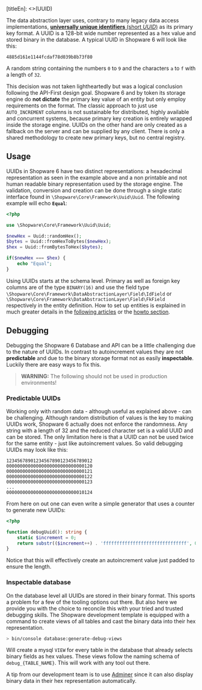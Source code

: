 [titleEn]: <>(UUID)

The data abstraction layer uses, contrary to many legacy data access implementations, [**universally unique identifiers** (short *UUID*)](https://en.wikipedia.org/wiki/Universally_unique_identifier) as its primary key format. A UUID is a 128-bit wide number represented as a hex value and stored binary in the database. A typical UUID in Shopware 6 will look like this:

```
4885d161e1144fcdaf78d039b8b73f80
```

A random string containing the numbers `0` to `9` and the characters `a` to `f` with a length of `32`.

This decision was not taken lightheartedly but was a logical conclusion following the API-First design goal. Shopware 6 and by token its storage engine do **not dictate** the primary key value of an entity but only employ requirements on the format. The classic approach to just use `AUTO_INCREMENT` columns is not sustainable for distributed, highly available and concurrent systems, because primary key creation is entirely wrapped inside the storage engine. UUIDs on the other hand are only created as a fallback on the server and can be supplied by any client. There is only a shared methodology to create new primary keys, but no central registry.

## Usage

UUIDs in Shopware 6 have two distinct representations: a hexadecimal representation as seen in the example above and a non printable and not human readable binary representation used by the storage engine. The validation, conversion and creation can be done through a single static interface found in `\Shopware\Core\Framework\Uuid\Uuid`. The following example will echo **`Equal`**:

```php
<?php

use \Shopware\Core\Framework\Uuid\Uuid;

$newHex = Uuid::randomHex();
$bytes = Uuid::fromHexToBytes($newHex);
$hex = Uuid::fromBytesToHex($bytes);

if($newHex === $hex) {
    echo "Equal";
}
```

Using UUIDs starts at the schema level. Primary as well as foreign key columns are of the type `BINARY(16)` and use the field type `\Shopware\Core\Framework\DataAbstractionLayer\Field\IdField` or  `\Shopware\Core\Framework\DataAbstractionLayer\Field\FkField` respectively in the entity definition. How to set up entities is explained in much greater details in the [following articles](./__categoryInfo.md) or the [howto section](./../../../4-how-to/__categoryInfo.md).

## Debugging

Debugging the Shopware 6 Database and API can be a little challenging due to the nature of UUIDs. In contrast to autoincrement values they are not **predictable** and due to the binary storage format not as easily **inspectable**. Luckily there are easy ways to fix this.

> **WARNING:** The following should not be used in production environments!

### Predictable UUIDs

Working only with random data - although useful as explained above - can be challenging. Although random distribution of values is the key to making UUIDs work, Shopware 6 actually does not enforce the randomness. Any string with a length of 32 and the reduced character set is a valid UUID and can be stored. The only limitation here is that a UUID can not be used twice for the same entity - just like autoincrement values. So valid debugging UUIDs may look like this: 

```
12345678901234567890123456789012
00000000000000000000000000000120
00000000000000000000000000000121
00000000000000000000000000000122
00000000000000000000000000000123
...
00000000000000000000000000010124
```

From here on out one can even write a simple generator that uses a counter to generate new UUIDs:

```php
<?php

function debugUuid(): string {
    static $increment = 0;
    return substr(($increment++) . 'fffffffffffffffffffffffffffffff', 0, 32);
}
```

Notice that this will effectively create an autoincrement value just padded to ensure the length.

### Inspectable database

On the database level all UUIDs are stored in their binary format. This sports a problem for a few of the tooling options out there. But also here we provide you with the choice to reconcile this with your tried and trusted debugging skills. The Shopware development template is equipped with a command to create views of all tables and cast the binary data into their hex representation. 

```bash
> bin/console database:generate-debug-views
```

Will create a mysql `VIEW` for every table in the database that already selects binary fields as hex values. These views follow the naming schema of `debug_{TABLE_NAME}`. This will work with any tool out there.

A tip from our development team is to use [Adminer](https://www.adminer.org/) since it can also display binary data in their hex representation automatically.  

